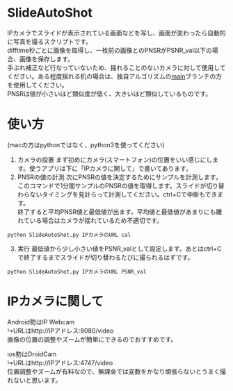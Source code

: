 # SlideAutoShot
IPカメラでスライドが表示されている画面などを写し、画面が変わったら自動的に写真を撮るスクリプトです。<br>
difftime秒ごとに画像を取得し、一枚前の画像とのPNSRがPSNR_val以下の場合、画像を保存します。<br>
手ぶれ補正など行なっていないため、揺れることのないカメラに対して使用してください。ある程度揺れる机の場合は、独自アルゴリズムの[main](https://github.com/UnagiDojyou/SlideAutoShot/tree/main)ブランチの方を使用してください。<br>
PNSRは値が小さいほど類似度が低く、大きいほど類似しているものです。<br>

# 使い方
(macの方はpythonではなく、python3を使ってください)<br>
1. カメラの設置
まず初めにカメラ(スマートフォン)の位置をいい感じにします。使うアプリは下に「IPカメラに関して」で書いてあります。<br>
2. PNSRの値の計測
次にPNSRの値を決定するためにサンプルを計測します。<br>
このコマンドで1分間サンプルのPNSRの値を取得します。スライドが切り替わらないタイミングを見計らって計測してください。ctrl+Cで中断もできます。<br>
終了すると平均PNSR値と最低値が出ます。平均値と最低値があまりにも離れている場合はカメラが揺れているため不適切です。<br>
```
python SlideAutoShot.py IPカメラのURL cal
```
3. 実行
最低値から少し小さい値をPSNR_valとして設定します。あとはctrl+Cで終了するまでスライドが切り替わるたびに撮られるはずです。
```
python SlideAutoShot.py IPカメラのURL PSNR_val
```

# IPカメラに関して
Android勢はIP Webcam<br>
↳URLはhttp://IPアドレス:8080/video<br>
画像の位置の調整やズームが簡単にできるのでおすすめです。

ios勢はDroidCam<br>
↳URLはhttp://IPアドレス:4747/video<br>
位置調整やズームが有料なので、無課金では変数をかなり頑張らないとうまく撮れないと思います。
